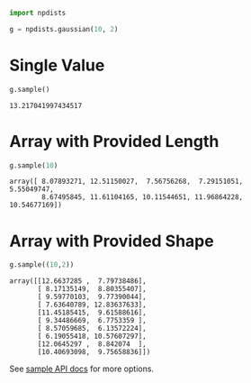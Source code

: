 

```python
import npdists
```


```python
g = npdists.gaussian(10, 2)
```

# Single Value


```python
g.sample()
```




    13.217041997434517



# Array with Provided Length


```python
g.sample(10)
```




    array([ 8.07893271, 12.51150027,  7.56756268,  7.29151051,  5.55049747,
            8.67495845, 11.61104165, 10.11544651, 11.96864228, 10.54677169])



# Array with Provided Shape


```python
g.sample((10,2))
```




    array([[12.6637285 ,  7.79738486],
           [ 8.17135149,  8.80355407],
           [ 9.59770103,  9.77390044],
           [ 7.63640789, 12.83637633],
           [11.45185415,  9.61588616],
           [ 9.34486669,  6.7753359 ],
           [ 8.57059685,  6.13572224],
           [ 6.19055418, 10.57607297],
           [12.0645297 ,  8.842074  ],
           [10.40693098,  9.75658836]])



See [sample API docs](../api/BaseDistribution.sample.md) for more options.
